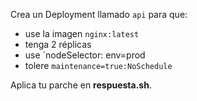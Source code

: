 Crea un Deployment  llamado `api` para que:

* use la imagen `nginx:latest`
* tenga 2 réplicas
* use `nodeSelector: env=prod
* tolere `maintenance=true:NoSchedule`

Aplica tu parche en **respuesta.sh**.
